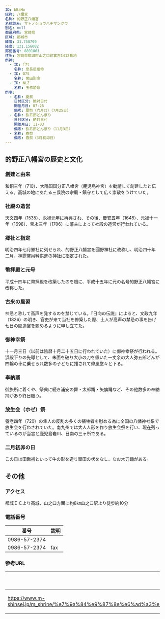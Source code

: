 ```yaml
---
ID: bBaHo
総称: 八幡宮
名称: 的野正八幡宮
名称読み: マトノショウハチマングウ
別名: null
都道府県: 宮崎県
区域: 都城市
緯度: 31.758799
経度: 131.156082
郵便番号: 8891801
住所: 宮崎県都城市山之口町富吉1412番地
祭神:
  - ID: f7t
    名称: 息長足姫命
  - ID: O7S
    名称: 誉田別命
  - ID: NLZ
    名称: 玉依姫命
祭事:
  - 名称: 夏祭
    日付区分: 絶対日付
    開催月日: 07-25
    備考: 夏祭（六月灯）（7月25日）
  - 名称: 弥五郎どん祭り
    日付区分: 絶対日付
    開催月日: 11-03
    備考: 弥五郎どん祭り（11月3日）
  - 名称: 春祭
    備考: 春祭（3月初卯日）
---
```


## 的野正八幡宮の歴史と文化

### 創建と由来

和銅三年（710）、大隅国国分正八幡宮（鹿児島神宮）を勧請して創建したと伝える。高城の地にあたる三俣院の宗廟・鎮守として広く崇敬をうけていた。

### 社殿の造営

天文四年（1535）、永禄元年に再興され、その後、慶安五年（1648）、元禄十一年（1698）、宝永三年（1706）に藩主によって社殿の造営が行われている。

### 郷社と指定

明治四年七月郷社に列せられ、的野正八幡宮を圓野神社に改称し、明治四十年二月、神饌幣帛料供進の神社に指定された。

### 幣拝殿と元号

平成十四年に幣拝殿を改築したのを機に、平成十五年に元の名号的野正八幡宮に改称した。

### 古来の風習

神忌と称して高声を発するのを禁じている。『日向の伝説』によると、文政九年（1826）の明き、官吏が来て当社を修築した際、土人が高声の禁忌の事を告げ七日の間造営を罷めるように申し立てた。

### 御神幸祭

十一月三日（以前は陰暦十月二十五日に行われていた）に御神幸祭が行われる。浜殿下りの先導として、朱面を破り大小の刀を佩いた一丈余の大人弥五郎どんが四輪の車に乗せられ数多の子どもに推されて偉風堂々と下る。

### 奉納踊

御旅所に着くや、祭典に続き浦安の舞・太郎踊・矢旗踊など、その他数多の奉納踊があり終日賑う。

### 放生会（ホゼ）祭

養老四年（720）の隼人の反乱の多くの犠牲者を慰める為に全国の八幡神社系で放生会を行わされていた。南九州では大人人形を作り放生会祭を行い、現在残っているのが当宮と鹿児島岩川、日南の三ヶ所である。

### 二月初卯の日

この日は田鍬初といって牛の形を造り墾田の状をなし、なお木刀踊がある。

## その他

### アクセス

都城ＩＣより高城、山之口方面に約8㎞山之口駅より徒歩約10分

### 電話番号

| 番号         | 説明 |
| ------------ | ---- |
| 0986-57-2374 |      |
| 0986-57-2374 | fax  |

### 参考URL

| URL                                                                                                                                                                                                                     | 説明   |
| ----------------------------------------------------------------------------------------------------------------------------------------------------------------------------------------------------------------------- | ------ |
| https://www.m-shinsei.jp/m_shrine/%e7%9a%84%e9%87%8e%e6%ad%a3%e5%85%ab%e5%b9%a1%e5%ae%ae%ef%bc%88%e3%81%be%e3%81%a8%e3%81%ae%e3%81%97%e3%82%87%e3%81%86%e3%81%af%e3%81%a1%e3%81%be%e3%82%93%e3%81%90%e3%81%86%ef%bc%89/ | 神社庁 |
